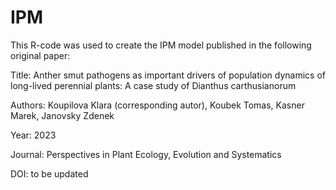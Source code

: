 # IPM

This R-code was used to create the IPM model published in the following original paper:

Title: Anther smut pathogens as important drivers of population dynamics of long-lived perennial plants: A case study of Dianthus carthusianorum

Authors: Koupilova Klara (corresponding autor), Koubek Tomas, Kasner Marek, Janovsky Zdenek

Year: 2023

Journal: Perspectives in Plant Ecology, Evolution and Systematics

DOI: to be updated
